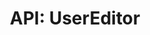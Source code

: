 ---
comment: "/**\n * An editor for Users\n *\n * @memberof HashBrown.Client.Views.Editors\n */"
meta:
    range:
        - 157
        - 7108
    filename: UserEditor.js
    lineno: 10
    columnno: 0
    path: /home/mrzapp/Development/Web/hashbrown-cms/src/Client/Views/Editors
    code:
        id: astnode100025532
        name: UserEditor
        type: ClassDeclaration
        paramnames:
            - params
classdesc: 'An editor for Users'
memberof: HashBrown.Client.Views.Editors
name: UserEditor
longname: HashBrown.Client.Views.Editors.UserEditor
kind: class
scope: static
description: 'An editor for Users'
params: []
methods:
    -
        comment: "/**\n     * Event: Click save.\n     */"
        meta:
            range:
                - 856
                - 1242
            filename: UserEditor.js
            lineno: 38
            columnno: 4
            path: /home/mrzapp/Development/Web/hashbrown-cms/src/Client/Views/Editors
            code:
                id: astnode100025630
                name: 'UserEditor#onClickSave'
                type: MethodDefinition
                paramnames: []
            vars:
                "": null
        description: 'Event: Click save.'
        name: onClickSave
        longname: 'HashBrown.Client.Views.Editors.UserEditor#onClickSave'
        kind: function
        memberof: HashBrown.Client.Views.Editors.UserEditor
        scope: instance
        params: []
    -
        comment: "/**\n     * Renders the username editor\n     *\n     * @returns {HTMLElement} Element\n     */"
        meta:
            range:
                - 1349
                - 1643
            filename: UserEditor.js
            lineno: 59
            columnno: 4
            path: /home/mrzapp/Development/Web/hashbrown-cms/src/Client/Views/Editors
            code:
                id: astnode100025695
                name: 'UserEditor#renderUserNameEditor'
                type: MethodDefinition
                paramnames: []
            vars:
                "": null
        description: 'Renders the username editor'
        returns:
            -
                type:
                    names:
                        - HTMLElement
                description: Element
        name: renderUserNameEditor
        longname: 'HashBrown.Client.Views.Editors.UserEditor#renderUserNameEditor'
        kind: function
        memberof: HashBrown.Client.Views.Editors.UserEditor
        scope: instance
        params: []
    -
        comment: "/**\n     * Renders the scopes editor\n     *\n     * @param {String} project\n     *\n     * @returns {HTMLElement} Element\n     */"
        meta:
            range:
                - 1781
                - 2274
            filename: UserEditor.js
            lineno: 76
            columnno: 4
            path: /home/mrzapp/Development/Web/hashbrown-cms/src/Client/Views/Editors
            code:
                id: astnode100025731
                name: 'UserEditor#renderScopesEditor'
                type: MethodDefinition
                paramnames:
                    - project
            vars:
                "": null
        description: 'Renders the scopes editor'
        params:
            -
                type:
                    names:
                        - String
                name: project
        returns:
            -
                type:
                    names:
                        - HTMLElement
                description: Element
        name: renderScopesEditor
        longname: 'HashBrown.Client.Views.Editors.UserEditor#renderScopesEditor'
        kind: function
        memberof: HashBrown.Client.Views.Editors.UserEditor
        scope: instance
    -
        comment: "/**\n     * Renders the full name editor\n     *\n     * @return {HTMLElement} Element\n     */"
        meta:
            range:
                - 2376
                - 2618
            filename: UserEditor.js
            lineno: 99
            columnno: 4
            path: /home/mrzapp/Development/Web/hashbrown-cms/src/Client/Views/Editors
            code:
                id: astnode100025784
                name: 'UserEditor#renderFullNameEditor'
                type: MethodDefinition
                paramnames: []
            vars:
                "": null
        description: 'Renders the full name editor'
        returns:
            -
                type:
                    names:
                        - HTMLElement
                description: Element
        name: renderFullNameEditor
        longname: 'HashBrown.Client.Views.Editors.UserEditor#renderFullNameEditor'
        kind: function
        memberof: HashBrown.Client.Views.Editors.UserEditor
        scope: instance
        params: []
    -
        comment: "/**\n     * Renders the email editor\n     *\n     * @return {HTMLElement} Element\n     */"
        meta:
            range:
                - 2720
                - 2953
            filename: UserEditor.js
            lineno: 113
            columnno: 4
            path: /home/mrzapp/Development/Web/hashbrown-cms/src/Client/Views/Editors
            code:
                id: astnode100025818
                name: 'UserEditor#renderEmailEditor'
                type: MethodDefinition
                paramnames: []
            vars:
                "": null
        description: 'Renders the email editor'
        returns:
            -
                type:
                    names:
                        - HTMLElement
                description: Element
        name: renderEmailEditor
        longname: 'HashBrown.Client.Views.Editors.UserEditor#renderEmailEditor'
        kind: function
        memberof: HashBrown.Client.Views.Editors.UserEditor
        scope: instance
        params: []
    -
        comment: "/**\n     * Renders the password\n     *\n     * @return {HTMLElement} Element\n     */"
        meta:
            range:
                - 3051
                - 4666
            filename: UserEditor.js
            lineno: 127
            columnno: 4
            path: /home/mrzapp/Development/Web/hashbrown-cms/src/Client/Views/Editors
            code:
                id: astnode100025852
                name: 'UserEditor#renderPasswordEditor'
                type: MethodDefinition
                paramnames: []
            vars:
                "": null
        description: 'Renders the password'
        returns:
            -
                type:
                    names:
                        - HTMLElement
                description: Element
        name: renderPasswordEditor
        longname: 'HashBrown.Client.Views.Editors.UserEditor#renderPasswordEditor'
        kind: function
        memberof: HashBrown.Client.Views.Editors.UserEditor
        scope: instance
        params: []
    -
        comment: "/**\n     * Renders the admin editor\n     *\n     * @return {HTMLElement} Element\n     */"
        meta:
            range:
                - 4768
                - 5138
            filename: UserEditor.js
            lineno: 185
            columnno: 4
            path: /home/mrzapp/Development/Web/hashbrown-cms/src/Client/Views/Editors
            code:
                id: astnode100026019
                name: 'UserEditor#renderAdminEditor'
                type: MethodDefinition
                paramnames: []
            vars:
                "": null
        description: 'Renders the admin editor'
        returns:
            -
                type:
                    names:
                        - HTMLElement
                description: Element
        name: renderAdminEditor
        longname: 'HashBrown.Client.Views.Editors.UserEditor#renderAdminEditor'
        kind: function
        memberof: HashBrown.Client.Views.Editors.UserEditor
        scope: instance
        params: []
    -
        comment: "/**\n     * Renders a single field\n     *\n     * @return {HTMLElement} Element\n     */"
        meta:
            range:
                - 5234
                - 5436
            filename: UserEditor.js
            lineno: 204
            columnno: 4
            path: /home/mrzapp/Development/Web/hashbrown-cms/src/Client/Views/Editors
            code:
                id: astnode100026068
                name: 'UserEditor#renderField'
                type: MethodDefinition
                paramnames:
                    - label
                    - $content
            vars:
                "": null
        description: 'Renders a single field'
        returns:
            -
                type:
                    names:
                        - HTMLElement
                description: Element
        name: renderField
        longname: 'HashBrown.Client.Views.Editors.UserEditor#renderField'
        kind: function
        memberof: HashBrown.Client.Views.Editors.UserEditor
        scope: instance
        params: []
    -
        comment: "/**\n     * Renders this editor\n     */"
        meta:
            range:
                - 5489
                - 7106
            filename: UserEditor.js
            lineno: 216
            columnno: 4
            path: /home/mrzapp/Development/Web/hashbrown-cms/src/Client/Views/Editors
            code:
                id: astnode100026091
                name: 'UserEditor#renderBody'
                type: MethodDefinition
                paramnames: []
            vars:
                "": null
        description: 'Renders this editor'
        name: renderBody
        longname: 'HashBrown.Client.Views.Editors.UserEditor#renderBody'
        kind: function
        memberof: HashBrown.Client.Views.Editors.UserEditor
        scope: instance
        params: []
shortname: UserEditor
layout: docPage
permalink: /docs/hashbrown/client/views/editors/usereditor/
title: 'API: UserEditor'

---